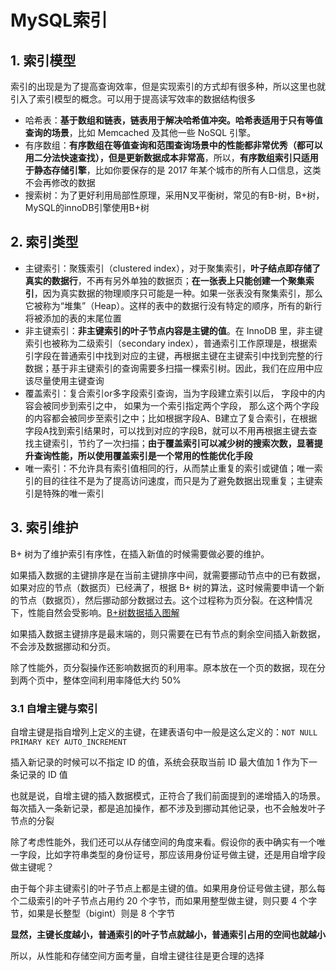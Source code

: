 # MySQL索引

## 1. 索引模型
索引的出现是为了提高查询效率，但是实现索引的方式却有很多种，所以这里也就引入了索引模型的概念。可以用于提高读写效率的数据结构很多

- 哈希表：**基于数组和链表，链表用于解决哈希值冲突。哈希表适用于只有等值查询的场景**，比如 Memcached 及其他一些 NoSQL 引擎。
- 有序数组：**有序数组在等值查询和范围查询场景中的性能都非常优秀（都可以用二分法快速查找），但是更新数据成本非常高**，所以，**有序数组索引只适用于静态存储引擎**，比如你要保存的是 2017 年某个城市的所有人口信息，这类不会再修改的数据
- 搜索树：为了更好利用局部性原理，采用N叉平衡树，常见的有B-树，B+树，MySQL的innoDB引擎使用B+树

## 2. 索引类型

- 主键索引：聚簇索引（clustered index），对于聚集索引，**叶子结点即存储了真实的数据行**，不再有另外单独的数据页；**在一张表上只能创建一个聚集索引**，因为真实数据的物理顺序只可能是一种。如果一张表没有聚集索引，那么它被称为“堆集”（Heap）。这样的表中的数据行没有特定的顺序，所有的新行将被添加的表的末尾位置
- 非主键索引：**非主键索引的叶子节点内容是主键的值**。在 InnoDB 里，非主键索引也被称为二级索引（secondary index），普通索引工作原理是，根据索引字段在普通索引中找到对应的主键，再根据主键在主键索引中找到完整的行数据；基于非主键索引的查询需要多扫描一棵索引树。因此，我们在应用中应该尽量使用主键查询
- 覆盖索引：复合索引or多字段索引查询，当为字段建立索引以后， 字段中的内容会被同步到索引之中， 如果为一个索引指定两个字段， 那么这个两个字段的内容都会被同步至索引之中；比如根据字段A、B建立了复合索引，在根据字段A找到索引结果时，可以找到对应的字段B，就可以不用再根据主键去查找主键索引，节约了一次扫描；**由于覆盖索引可以减少树的搜索次数，显著提升查询性能，所以使用覆盖索引是一个常用的性能优化手段**
- 唯一索引：不允许具有索引值相同的行，从而禁止重复的索引或键值；唯一索引的目的往往不是为了提高访问速度，而只是为了避免数据出现重复；主键索引是特殊的唯一索引

## 3. 索引维护

B+ 树为了维护索引有序性，在插入新值的时候需要做必要的维护。

如果插入数据的主键排序是在当前主键排序中间，就需要挪动节点中的已有数据，如果对应的节点（数据页）已经满了，根据 B+ 树的算法，这时候需要申请一个新的节点（数据页），然后挪动部分数据过去。这个过程称为页分裂。在这种情况下，性能自然会受影响。[B+树数据插入图解](https://www.cnblogs.com/nullzx/p/8729425.html)

如果插入数据主键排序是最末端的，则只需要在已有节点的剩余空间插入新数据，不会涉及数据挪动和分页。

除了性能外，页分裂操作还影响数据页的利用率。原本放在一个页的数据，现在分到两个页中，整体空间利用率降低大约 50%

### 3.1 自增主键与索引

自增主键是指自增列上定义的主键，在建表语句中一般是这么定义的：`NOT NULL PRIMARY KEY AUTO_INCREMENT`

插入新记录的时候可以不指定 ID 的值，系统会获取当前 ID 最大值加 1 作为下一条记录的 ID 值

也就是说，自增主键的插入数据模式，正符合了我们前面提到的递增插入的场景。每次插入一条新记录，都是追加操作，都不涉及到挪动其他记录，也不会触发叶子节点的分裂

除了考虑性能外，我们还可以从存储空间的角度来看。假设你的表中确实有一个唯一字段，比如字符串类型的身份证号，那应该用身份证号做主键，还是用自增字段做主键呢？

由于每个非主键索引的叶子节点上都是主键的值。如果用身份证号做主键，那么每个二级索引的叶子节点占用约 20 个字节，而如果用整型做主键，则只要 4 个字节，如果是长整型（bigint）则是 8 个字节

**显然，主键长度越小，普通索引的叶子节点就越小，普通索引占用的空间也就越小**

所以，从性能和存储空间方面考量，自增主键往往是更合理的选择